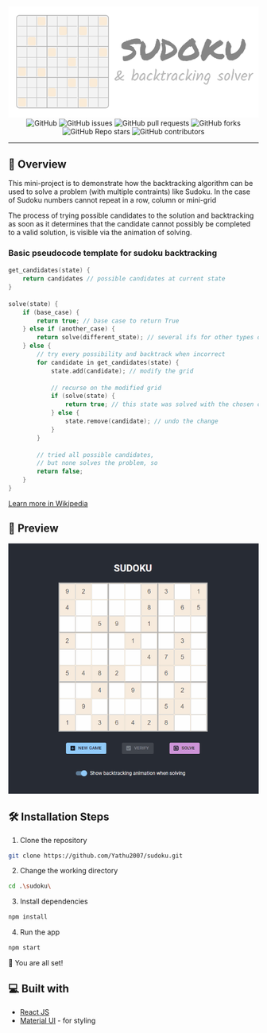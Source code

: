<div align="center">
    <img src="imgs/Banner.svg">
</div>

<div align="center">
<img alt="GitHub" src="https://img.shields.io/github/license/Yathu2007/sudoku?style=plastic">
<img alt="GitHub issues" src="https://img.shields.io/github/issues/Yathu2007/sudoku?style=plastic">
<img alt="GitHub pull requests" src="https://img.shields.io/github/issues-pr/Yathu2007/sudoku?style=plastic">
<img alt="GitHub forks" src="https://img.shields.io/github/forks/Yathu2007/sudoku?style=plastic">
<img alt="GitHub Repo stars" src="https://img.shields.io/github/stars/Yathu2007/sudoku?style=plastic">
<img alt="GitHub contributors" src="https://img.shields.io/github/contributors/Yathu2007/sudoku?style=plastic">
</div>

---

## 📘 Overview

This mini-project is to demonstrate how the backtracking algorithm can be used to solve a problem (with multiple contraints) like Sudoku. In the case of Sudoku numbers cannot repeat in a row, column or mini-grid

The process of trying possible candidates to the solution and backtracking as soon as it determines that the candidate cannot possibly be completed to a valid solution, is visible via the animation of solving.

### Basic pseudocode template for sudoku backtracking

```c++
get_candidates(state) {
    return candidates // possible candidates at current state
}

solve(state) {
    if (base_case) {
        return true; // base case to return True
    } else if (another_case) {
        return solve(different_state); // several ifs for other types of cases
    } else {
        // try every possibility and backtrack when incorrect
        for candidate in get_candidates(state) {
            state.add(candidate); // modify the grid

            // recurse on the modified grid
            if (solve(state) {
                return true; // this state was solved with the chosen candidate
            } else {
                state.remove(candidate); // undo the change
            }
        }

        // tried all possible candidates,
        // but none solves the problem, so
        return false;
    }
}
```

[Learn more in Wikipedia](https://en.wikipedia.org/wiki/Backtracking)

## 🚀 Preview

<p align="center" width="100%">
    <img width=700px src="imgs/Animation.gif">
</p>

## 🛠️ Installation Steps

1.  Clone the repository

```bash
git clone https://github.com/Yathu2007/sudoku.git
```

2.  Change the working directory

```bash
cd .\sudoku\
```

3.  Install dependencies

```bash
npm install
```

4.  Run the app

```bash
npm start
```

🌟 You are all set!

## 💻 Built with

-   [React JS](https://reactjs.org/)
-   [Material UI](https://mui.com/) - for styling
